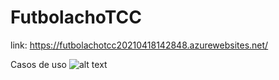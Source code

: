# FutbolachoTCC

link: https://futbolachotcc20210418142848.azurewebsites.net/

Casos de uso
![alt text](https://i.ibb.co/vLWYrBT/Diagrama-en-blanco.jpg)
